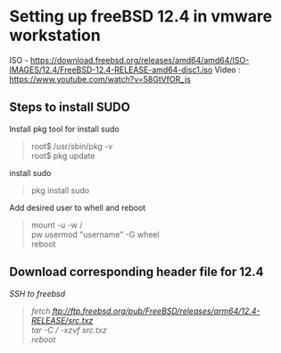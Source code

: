 # Setting up freeBSD 12.4 in vmware workstation

ISO - https://download.freebsd.org/releases/amd64/amd64/ISO-IMAGES/12.4/FreeBSD-12.4-RELEASE-amd64-disc1.iso
Video : https://www.youtube.com/watch?v=58GtVfOR_js

## Steps to install SUDO 

Install pkg tool for install sudo <br>
> root$ /usr/sbin/pkg -v <br>
> root$ pkg update <br>

install sudo <br>
> pkg install sudo <br>

Add desired user to whell and reboot
> mount -u -w / <br>
> pw usermod "username" -G wheel <br>
> reboot <br>

## Download corresponding header file for 12.4
<i> SSH to freebsd <i>

> fetch ftp://ftp.freebsd.org/pub/FreeBSD/releases/arm64/12.4-RELEASE/src.txz <br>
> tar -C / -xzvf src.txz <br>
> reboot <br>

